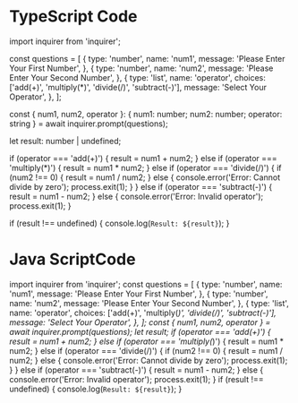 
# TypeScript Code

import inquirer from 'inquirer';

const questions = [
  {
    type: 'number',
    name: 'num1',
    message: 'Please Enter Your First Number',
  },
  {
    type: 'number',
    name: 'num2',
    message: 'Please Enter Your Second Number',
  },
  {
    type: 'list',
    name: 'operator',
    choices: ['add(+)', 'multiply(*)', 'divide(/)', 'subtract(-)'],
    message: 'Select Your Operator',
  },
];

const { num1, num2, operator }: { num1: number; num2: number; operator: string } = await inquirer.prompt(questions);

let result: number | undefined;

if (operator === 'add(+)') {
  result = num1 + num2;
} else if (operator === 'multiply(*)') {
  result = num1 * num2;
} else if (operator === 'divide(/)') {
  if (num2 !== 0) {
    result = num1 / num2;
  } else {
    console.error('Error: Cannot divide by zero');
    process.exit(1);
  }
} else if (operator === 'subtract(-)') {
  result = num1 - num2;
} else {
  console.error('Error: Invalid operator');
  process.exit(1);
}


if (result !== undefined) {
  console.log(`Result: ${result}`);
}
# Java ScriptCode

import inquirer from 'inquirer';
const questions = [
    {
        type: 'number',
        name: 'num1',
        message: 'Please Enter Your First Number',
    },
    {
        type: 'number',
        name: 'num2',
        message: 'Please Enter Your Second Number',
    },
    {
        type: 'list',
        name: 'operator',
        choices: ['add(+)', 'multiply(*)', 'divide(/)', 'subtract(-)'],
        message: 'Select Your Operator',
    },
];
const { num1, num2, operator } = await inquirer.prompt(questions);
let result;
if (operator === 'add(+)') {
    result = num1 + num2;
}
else if (operator === 'multiply(*)') {
    result = num1 * num2;
}
else if (operator === 'divide(/)') {
    if (num2 !== 0) {
        result = num1 / num2;
    }
    else {
        console.error('Error: Cannot divide by zero');
        process.exit(1);
    }
}
else if (operator === 'subtract(-)') {
    result = num1 - num2;
}
else {
    console.error('Error: Invalid operator');
    process.exit(1);
}
if (result !== undefined) {
    console.log(`Result: ${result}`);
}

